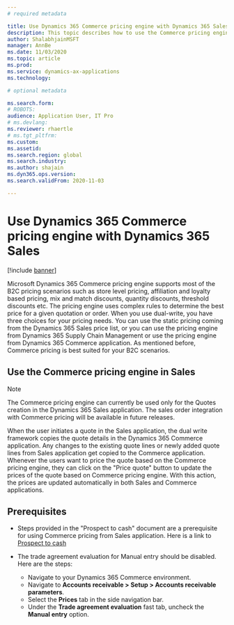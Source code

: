 ```yaml
---
# required metadata

title: Use Dynamics 365 Commerce pricing engine with Dynamics 365 Sales
description: This topic describes how to use the Commerce pricing engine for Sales quote creation in Dynamics 365 Sales.
author: ShalabhjainMSFT
manager: AnnBe
ms.date: 11/03/2020
ms.topic: article
ms.prod: 
ms.service: dynamics-ax-applications
ms.technology: 

# optional metadata

ms.search.form: 
# ROBOTS: 
audience: Application User, IT Pro
# ms.devlang: 
ms.reviewer: rhaertle
# ms.tgt_pltfrm: 
ms.custom: 
ms.assetid: 
ms.search.region: global
ms.search.industry: 
ms.author: shajain
ms.dyn365.ops.version: 
ms.search.validFrom: 2020-11-03

---
```


# Use Dynamics 365 Commerce pricing engine with Dynamics 365 Sales

[!include [banner](../../includes/banner.md)]

Microsoft Dynamics 365 Commerce pricing engine supports most of the B2C pricing scenarios such as store level pricing, affiliation and loyalty based pricing, mix and match discounts, quantity discounts, threshold discounts etc. The pricing engine uses complex rules to determine the best price for a given quotation or order. When you use dual-write, you have three choices for your pricing needs. You can use the static pricing coming from the Dynamics 365 Sales price list, or you can use the pricing engine from Dynamics 365 Supply Chain Management or use the pricing engine from Dynamics 365 Commerce application. As mentioned before, Commerce pricing is best suited for your B2C scenarios.

## Use the Commerce pricing engine in Sales

> [!NOTE]
> The Commerce pricing engine can currently be used only for the Quotes creation in the Dynamics 365 Sales application. The sales order integration with Commerce pricing will be available in future releases.

When the user initiates a quote in the Sales application, the dual write framework copies the quote details in the Dynamics 365 Commerce application. Any changes to the existing quote lines or newly added quote lines from Sales application get copied to the Commerce application. Whenever the users want to price the quote based on the Commerce pricing engine, they can click on the "Price quote" button to update the prices of the quote based on Commerce pricing engine. With this action, the prices are updated automatically in both Sales and Commerce applications.  

## Prerequisites   
- Steps provided in the "Prospect to cash" document are a prerequisite for using Commerce pricing from Sales application. Here is a link to [Prospect to cash](https://docs.microsoft.com/dynamics365/fin-ops-core/dev-itpro/data-entities/dual-write/dual-write-prospect-to-cash/) 

- The trade agreement evaluation for Manual entry should be disabled. Here are the steps:
    - Navigate to your Dynamics 365 Commerce environment.
    - Navigate to **Accounts receivable \> Setup \> Accounts receivable parameters**.
    - Select the **Prices** tab in the side navigation bar.
    - Under the **Trade agreement evaluation** fast tab, uncheck the **Manual entry** option.
